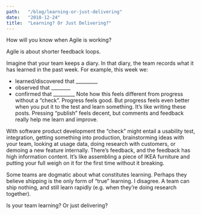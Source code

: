 ```yaml
---
path:	"/blog/learning-or-just-delivering"
date:	"2018-12-24"
title:	"Learning? Or Just Delivering?"
---
```


How will you know when Agile is working?

Agile is about shorter feedback loops.

Imagine that your team keeps a diary. In that diary, the team records what it has learned in the past week. For example, this week we:

* learned/discovered that \_\_\_\_\_\_\_\_\_
* observed that \_\_\_\_\_\_\_\_
* confirmed that \_\_\_\_\_\_\_\_\_
Note how this feels different from progress without a “check”. Progress feels good. But progress feels even better when you put it to the test and learn something. It’s like writing these posts. Pressing “publish” feels decent, but comments and feedback really help me learn and improve.

With software product development the “check” might entail a usability test, integration, getting something into production, brainstorming ideas with your team, looking at usage data, doing research with customers, or demoing a new feature internally. There’s feedback, and the feedback has high information content. It’s like assembling a piece of IKEA furniture and putting your full weigh on it for the first time without it breaking.

Some teams are dogmatic about what constitutes learning. Perhaps they believe shipping is the only form of “true” learning. I disagree. A team can ship nothing, and still learn rapidly (e.g. when they’re doing research together).

Is your team learning? Or just delivering?


